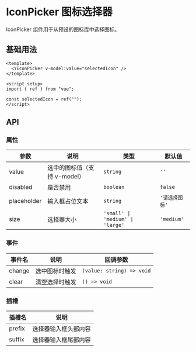# IconPicker 图标选择器

IconPicker 组件用于从预设的图标库中选择图标。

## 基础用法

```vue
<template>
  <YIconPicker v-model:value="selectedIcon" />
</template>

<script setup>
import { ref } from "vue";

const selectedIcon = ref("");
</script>
```

## API

### 属性

| 参数        | 说明                         | 类型                             | 默认值         |
| ----------- | ---------------------------- | -------------------------------- | -------------- |
| value       | 选中的图标值（支持 v-model） | `string`                         | `''`           |
| disabled    | 是否禁用                     | `boolean`                        | `false`        |
| placeholder | 输入框占位文本               | `string`                         | `'请选择图标'` |
| size        | 选择器大小                   | `'small' \| 'medium' \| 'large'` | `'medium'`     |

### 事件

| 事件名 | 说明           | 回调参数                  |
| ------ | -------------- | ------------------------- |
| change | 选中图标时触发 | `(value: string) => void` |
| clear  | 清空选择时触发 | `() => void`              |

### 插槽

| 插槽名 | 说明                 |
| ------ | -------------------- |
| prefix | 选择器输入框头部内容 |
| suffix | 选择器输入框尾部内容 |
